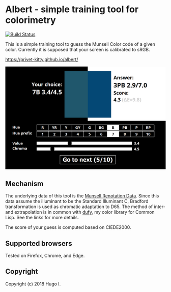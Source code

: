 # Albert - simple training tool for colorimetry

[![Build Status](https://api.travis-ci.org/privet-kitty/dufy.svg?branch=master)](https://travis-ci.org/privet-kitty/albert)

This is a simple training tool to guess the Munsell Color code of a given color. Currently it is supposed that your screen is calibrated to sRGB.

https://privet-kitty.github.io/albert/

![screenshot](https://github.com/privet-kitty/albert/blob/master/screenshot.png)

## Mechanism
The underlying data of this tool is the [Munsell Renotation Data](https://www.rit.edu/cos/colorscience/rc_munsell_renotation.php). Since this data assume the illuminant to be the Standard Illuminant C, Bradford transformation is used as chromatic adaptation to D65. The method of inter- and extrapolation is in common with [dufy](https://github.com/privet-kitty/dufy), my color library for Common Lisp. See the links for more details.

The score of your guess is computed based on CIEDE2000.

## Supported browsers
Tested on Firefox, Chrome, and Edge.

## Copyright
Copyright (c) 2018 Hugo I.
